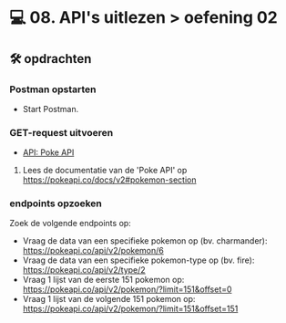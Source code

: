# 💻 08. API's uitlezen > oefening 02

## 🛠️ opdrachten

### Postman opstarten

 - Start Postman.

### GET-request uitvoeren

- [API: Poke API](https://pokeapi.co/)

1. Lees de documentatie van de 'Poke API' op https://pokeapi.co/docs/v2#pokemon-section

### endpoints opzoeken

Zoek de volgende endpoints op:
- Vraag de data van een specifieke pokemon op (bv. charmander): https://pokeapi.co/api/v2/pokemon/6
- Vraag de data van een specifieke pokemon-type op (bv. fire): https://pokeapi.co/api/v2/type/2
- Vraag 1 lijst van de eerste 151 pokemon op: https://pokeapi.co/api/v2/pokemon/?limit=151&offset=0
- Vraag 1 lijst van de volgende 151 pokemon op: https://pokeapi.co/api/v2/pokemon/?limit=151&offset=151